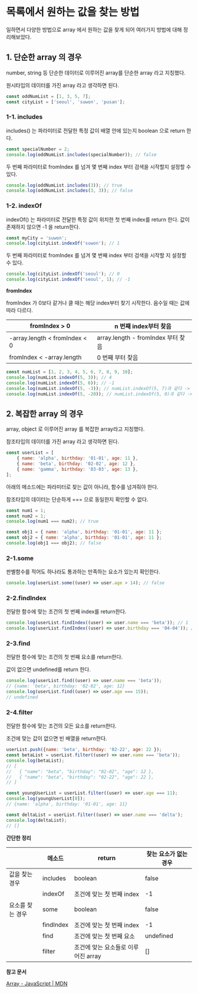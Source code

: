 # 목록에서 원하는 값을 찾는 방법

일하면서 다양한 방법으로 array 에서 원하는 값을 찾게 되어 여러가지 방법에 대해 정리해보았다.



## 1. 단순한 array 의 경우

number, string 등 단순한 데이터로 이루어진 array를 단순한 array 라고 지칭했다.

원시타입의 데이터를 가진 array 라고 생각하면 된다.

```jsx
const oddNumList = [1, 3, 5, 7];
const cityList = ['seoul', 'suwon', 'pusan'];
```

### 1-1. includes

includes() 는 파라미터로 전달한 특정 값이 배열 안에 있는지 boolean 으로 return 한다.

```jsx
const specialNumber = 2;
console.log(oddNumList.includes(specialNumber)); // false
```

두 번째 파라미터로 fromIndex 를 넘겨 몇 번째 index 부터 검색을 시작할지 설정할 수 있다.

```jsx
console.log(oddNumList.includes(3)); // true
console.log(oddNumList.includes(3, 3)); // false
```

### 1-2. indexOf

indexOf() 는 파라미터로 전달한 특정 값이 위치한 첫 번째 index를 return 한다. 값이 존재하지 않으면 -1 을 return한다.

```jsx
const myCity = 'suwon';
console.log(cityList.indexOf('suwon'); // 1
```

두 번째 파라미터로 fromIndex 를 넘겨 몇 번째 index 부터 검색을 시작할 지 설정할 수 있다.

```jsx
console.log(cityList.indexOf('seoul'); // 0
console.log(cityList.indexOf('seoul', 1); // -1
```

**fromIndex**

  fromIndex 가 0보다 같거나 클 때는 해당 index부터 찾기 시작한다. 음수일 때는 값에 따라 다르다.

| fromIndex > 0 | n 번째 index부터 찾음 |
| --- | --- |
| -array.length < fromIndex < 0 | array.length - fromIndex 부터 찾음 |
| fromIndex < -array.length | 0 번째 부터 찾음 |

```jsx
const numList = [1, 2, 3, 4, 5, 6, 7, 8, 9, 10];
console.log(numList.indexOf(5, 3)); // 4
console.log(numList.indexOf(5, 6)); // -1
console.log(numList.indexOf(5, -3)); // numList.indexOf(5, 7)과 같다 -> -1
console.log(numList.indexOf(5, -20)); // numList.indexOf(5, 0)과 같다 -> 4
```



## 2. 복잡한 array 의 경우

array, object 로 이루어진 array 를 복잡한 array라고 지칭했다.

참조타입의 데이터를 가진 array 라고 생각하면 된다.

```jsx
const userList = [
	{ name: 'alpha', birthday: '01-01', age: 11 },
	{ name: 'beta', birthday: '02-02', age: 12 },
	{ name: 'gamma', birthday: '03-03', age: 13 },
];
```

아래의 메소드에는 파라미터로 찾는 값이 아니라, 함수를 넘겨줘야 한다.

참조타입의 데이터는 단순하게 === 으로 동일한지 확인할 수 없다.

```jsx
const num1 = 1;
const num2 = 1;
console.log(num1 === num2); // true

const obj1 = { name: 'alpha', birthday: '01-01', age: 11 };
const obj2 = { name: 'alpha', birthday: '01-01', age: 11 };
console.log(obj1 === obj2); // false
```

### 2-1.some

판별함수를 적어도 하나라도 통과하는 만족하는 요소가 있는지 확인한다.

```jsx
console.log(userList.some((user) => user.age > 14); // false
```

### 2-2.findIndex

전달한 함수에 맞는 조건의 첫 번째 index를 return한다.

```jsx
console.log(userList.findIndex((user) => user.name === 'beta')); // 1
console.log(userList.findIndex((user) => user.birthday === '04-04')); // -1
```

### 2-3.find

전달한 함수에 맞는 조건의 첫 번째 요소를 return한다.

값이 없으면 undefined를 return 한다.

```jsx
console.log(userList.find((user) => user.name === 'beta'));
// {name: 'beta', birthday: '02-02', age: 12}
console.log(userList.find((user) => user.age === 15));
// undefined
```

### 2-4.filter

전달한 함수에 맞는 조건의 모든 요소를 return한다.

조건에 맞는 값이 없으면 빈 배열을 return한다.

```jsx
userList.push({name: 'beta', birthday: '02-22', age: 22 });
const betaList = userList.filter((user) => user.name === 'beta'));
console.log(betaList);
// [
//   { "name": "beta", "birthday": "02-02", "age": 12 },
//   { "name": "beta", "birthday": "02-22", "age": 22 },
// ]

const youngUserList = userList.filter((user) => user.age === 11);
console.log(youngUserList[0]);
// {name: 'alpha', birthday: '01-01', age: 11}

const deltaList = userList.filter((user) => user.name === 'delta');
console.log(deltaList);
// []
```

**간단한 정리**

|  | 메소드 | return | 찾는 요소가 없는 경우 |
| --- | --- | --- | --- |
| 값을 찾는 경우 | includes | boolean | false |
|  | indexOf | 조건에 맞는 첫 번째 index | -1 |
| 요소를 찾는 경우 | some | boolean | false |
|  | findIndex | 조건에 맞는 첫 번째 index | -1 |
|  | find | 조건에 맞는 첫 번째 요소 | undefined |
|  | filter | 조건에 맞는 요소들로 이루어진 array | [] |



**참고 문서**

[Array - JavaScript | MDN](https://developer.mozilla.org/en-US/docs/Web/JavaScript/Reference/Global_Objects/Array)
